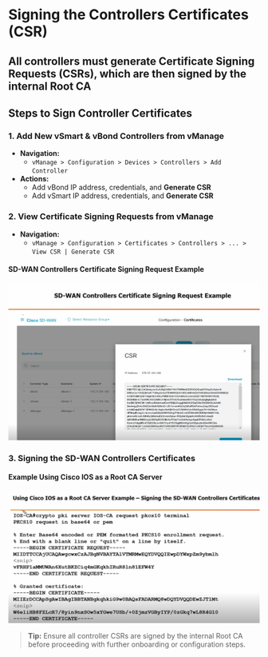
# Signing the Controllers Certificates (CSR)

**All controllers must generate Certificate Signing Requests (CSRs), which are then signed by the internal Root CA**
---

## Steps to Sign Controller Certificates

### 1. Add New vSmart & vBond Controllers from vManage
- **Navigation:**
  - `vManage > Configuration > Devices > Controllers > Add Controller`
- **Actions:**
  - Add vBond IP address, credentials, and **Generate CSR**
  - Add vSmart IP address, credentials, and **Generate CSR**

### 2. View Certificate Signing Requests from vManage
- **Navigation:**
  - `vManage > Configuration > Certificates > Controllers > ... > View CSR | Generate CSR`

#### SD-WAN Controllers Certificate Signing Request Example

![SD-WAN Controllers Certificate Signing Request Example](../images/SDWAN_CSR_Example.png)

### 3. Signing the SD-WAN Controllers Certificates

#### Example Using Cisco IOS as a Root CA Server

![Using Cisco IOS as a Root CA Server Example](../images/IOS_CA_Signing_Example.png)

> **Tip:** Ensure all controller CSRs are signed by the internal Root CA before proceeding with further onboarding or configuration steps.
